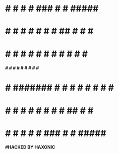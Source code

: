 #   # 	   #   	 #     #     ###  	 #     #  #####   ##### 
#   # 	  # #  	  #   #     #   # 	 ##    #    #  	 #     #
#   # 	 #   # 	   # #     #     #	 # #   #    #  	 #       
##### 	#     #	    #      #     #	 #  #  #    #  	 #       
#   #	#######    # #     #     #	 #   # #    #  	 #       
#   #	#     #	  #   #     #   # 	 #    ##    #  	 #     #
#   #	#     #	 #     #     ###      #     #  #####   ##### 









#### #HACKED BY HAXONIC ####
